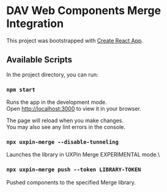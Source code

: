 # DAV Web Components Merge Integration 

This project was bootstrapped with [Create React App](https://github.com/facebook/create-react-app).

## Available Scripts

In the project directory, you can run:

### `npm start`

Runs the app in the development mode.\
Open [http://localhost:3000](http://localhost:3000) to view it in your browser.

The page will reload when you make changes.\
You may also see any lint errors in the console.

### `npx uxpin-merge --disable-tunneling`

Launches the library in UXPin Merge EXPERIMENTAL mode.\

### `npx uxpin-merge push --token LIBRARY-TOKEN`

Pushed components to the specified Merge library.

